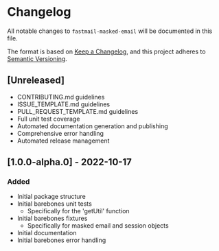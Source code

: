# Changelog

All notable changes to `fastmail-masked-email` will be documented in this file.

The format is based on [Keep a Changelog](https://keepachangelog.com/en/1.0.0/),
and this project adheres to [Semantic Versioning](https://semver.org/spec/v2.0.0.html).

## [Unreleased]
- CONTRIBUTING.md guidelines
- ISSUE_TEMPLATE.md guidelines
- PULL_REQUEST_TEMPLATE.md guidelines
- Full unit test coverage
- Automated documentation generation and publishing
- Comprehensive error handling
- Automated release management

## [1.0.0-alpha.0] - 2022-10-17
### Added
- Initial package structure
- Initial barebones unit tests
  - Specifically for the 'getUtil' function
- Initial barebones fixtures
  - Specifically for masked email and session objects
- Initial documentation
- Initial barebones error handling
